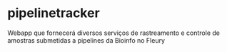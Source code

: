 # pipelinetracker
Webapp que fornecerá diversos serviços de rastreamento e controle de amostras submetidas a pipelines da Bioinfo no Fleury
